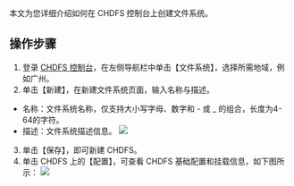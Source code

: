 本文为您详细介绍如何在 CHDFS 控制台上创建文件系统。

## 操作步骤
1. 登录 [CHDFS 控制台](https://console.cloud.tencent.com/chdfs)，在左侧导航栏中单击【文件系统】，选择所需地域，例如广州。
2. 单击【新建】，在新建文件系统页面，输入名称与描述。
 - 名称：文件系统名称，仅支持大小写字母、数字和 - 或 \_ 的组合，长度为4-64的字符。
 - 描述：文件系统描述信息。
![](https://main.qcloudimg.com/raw/c8ad1a2de6524b54efceb20b45dc3965.png)
3. 单击【保存】，即可新建 CHDFS。
4. 单击 CHDFS 上的【配置】，可查看 CHDFS 基础配置和挂载信息，如下图所示：
![](https://main.qcloudimg.com/raw/b9ac38fdbb81cef930a217163484b725.png)
